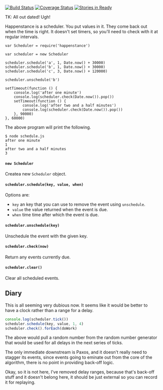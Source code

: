 [![Build Status](https://travis-ci.org/bigeasy/happenstance.svg?branch=master)](https://travis-ci.org/bigeasy/happenstance) [![Coverage Status](https://coveralls.io/repos/bigeasy/happenstance/badge.svg?branch=master&service=github)](https://coveralls.io/github/bigeasy/happenstance?branch=master) [![Stories in Ready](https://badge.waffle.io/bigeasy/happenstance.png?label=ready&title=Ready)](https://waffle.io/bigeasy/happenstance)

TK: All out dated! Ugh!

Happenstance is a scheduler. You put values in it. They come back out when the
time is right. It doesn't set timers, so you'll need to check with it at regular
intervals.

```
var Scheduler = require('happenstance')

var scheduler = new Scheduler

scheduler.schedule('a', 1, Date.now() + 30000)
scheduler.schedule('b', 1, Date.now() + 30000)
scheduler.schedule('c', 3, Date.now() + 120000)

scheduler.unschedule('b')

setTimeout(function () {
    console.log('after one minute')
    console.log(scheduler.check(Date.now()).pop())
    setTimeout(function () {
        console.log('after two and a half minutes')
        console.log(scheduler.check(Date.now()).pop())
    }, 90000)
}, 60000)
```

The above program will print the following.

```
$ node schedule.js
after one minute
1
after two and a half minutes
3
```

#### `new Scheduler`

Createa  new `Scheduler` object.

#### `scheduler.schedule(key, value, when)`

Options are:

 * `key` an key that you can use to remove the event using `unschedule`.
 * `value` the value returned when the event is due.
 * `when` time time after which the event is due.

#### `scheduler.unschedule(key)`

Unschedule the event with the given key.

#### `scheduler.check(now)`

Return any events currently due.

#### `scheduler.clear()`

Clear all scheduled events.

## Diary

This is all seeming very dubious now. It seems like it would be better to have a
clock rather than a range for a delay.

```javascript
console.log(scheduler.tick())
scheduler.schedule(key, value, 1, 4)
scheduler.check().forEach(doWork)
```

The above would pull a random number from the random number generator that would
be used for all delays in the next series of ticks.

The only immediate downstream is Paxos, and it doesn't really need to stagger
its events, since events going to eminate out from the core of the algorithm,
there is no point in providing back-off logic.

Okay, so it is not here, I've removed delay ranges, because that's back-off
stuff and it doesn't belong here, it should be just external so you can record
it for replaying.
